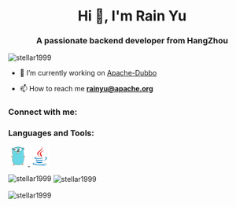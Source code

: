 <h1 align="center">Hi 👋, I'm Rain Yu</h1>
<h3 align="center">A passionate backend developer from HangZhou</h3>

<p align="left"> <img src="https://komarev.com/ghpvc/?username=stellar1999&label=Profile%20views&color=0e75b6&style=flat" alt="stellar1999" /> </p>


- 🔭 I’m currently working on [Apache-Dubbo](https://github.com/apache/dubbo)

- 📫 How to reach me **rainyu@apache.org**

<h3 align="left">Connect with me:</h3>
<p align="left">
</p>

<h3 align="left">Languages and Tools:</h3>
<p align="left"> <a href="https://golang.org" target="_blank" rel="noreferrer"> <img src="https://raw.githubusercontent.com/devicons/devicon/master/icons/go/go-original.svg" alt="go" width="40" height="40"/> </a> <a href="https://www.java.com" target="_blank" rel="noreferrer"> <img src="https://raw.githubusercontent.com/devicons/devicon/master/icons/java/java-original.svg" alt="java" width="40" height="40"/> </a> </p>

<p><img align="left" src="https://github-readme-stats.vercel.app/api/top-langs?username=RainYuY&show_icons=true&locale=en&layout=compact" alt="stellar1999" /></p>

<p>&nbsp;<img align="center" src="https://github-readme-stats.vercel.app/api?username=RainYuY&show_icons=true&locale=en" alt="stellar1999" /></p>

<p><img align="center" src="https://github-readme-streak-stats.herokuapp.com/?user=RainYuY&" alt="stellar1999" /></p>
